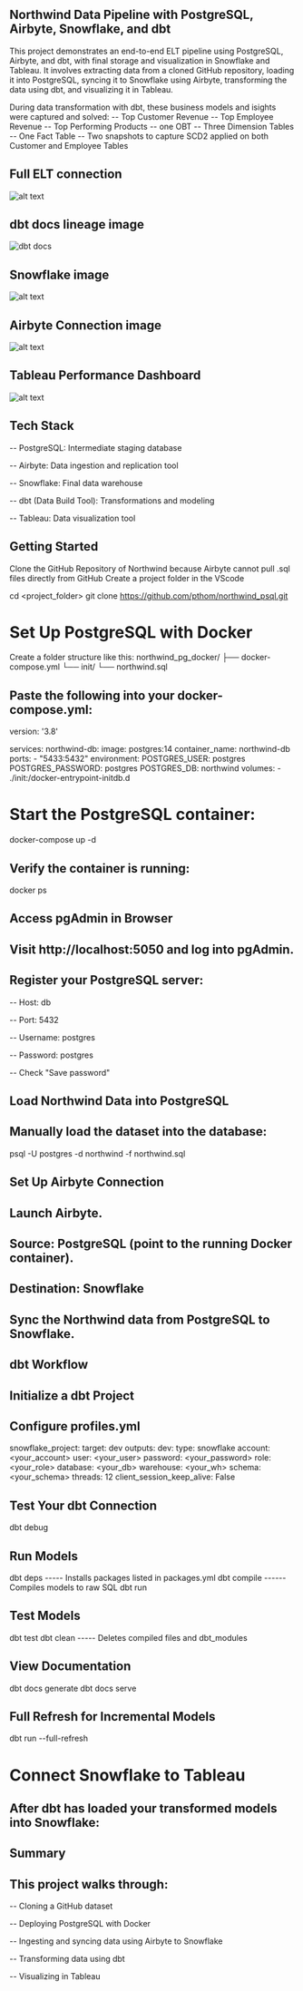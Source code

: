 ## **Northwind Data Pipeline with PostgreSQL, Airbyte, Snowflake, and dbt**

This project demonstrates an end-to-end ELT pipeline using PostgreSQL, Airbyte, and dbt, with final storage and visualization in Snowflake and Tableau. It involves extracting data from a cloned GitHub repository, loading it into PostgreSQL, syncing it to Snowflake using Airbyte, transforming the data using dbt, and visualizing it in Tableau.

During data transformation with dbt, these business models and isights were captured and solved:
-- Top Customer Revenue
-- Top Employee Revenue
-- Top Performing Products
-- one OBT
-- Three Dimension Tables
-- One Fact Table
-- Two snapshots to capture SCD2 applied on both Customer and Employee Tables


## Full ELT connection
![alt text](image-4.png)

## dbt docs lineage image
![dbt docs](image.png)

## Snowflake image
![alt text](image-1.png)

## Airbyte Connection image
![alt text](image-2.png)

## Tableau Performance Dashboard
![alt text](image-5.png)

## Tech Stack

-- PostgreSQL: Intermediate staging database

-- Airbyte: Data ingestion and replication tool

-- Snowflake: Final data warehouse

-- dbt (Data Build Tool): Transformations and modeling

-- Tableau: Data visualization tool


## Getting Started

Clone the GitHub Repository of Northwind because Airbyte cannot pull .sql files directly from GitHub
Create a project folder in the VScode 

cd <project_folder>
git clone https://github.com/pthom/northwind_psql.git


# Set Up PostgreSQL with Docker
Create a folder structure like this:
northwind_pg_docker/
├── docker-compose.yml
└── init/
    └── northwind.sql

## Paste the following into your docker-compose.yml:
version: '3.8'

services:
  northwind-db:
    image: postgres:14
    container_name: northwind-db
    ports:
      - "5433:5432"
    environment:
      POSTGRES_USER: postgres
      POSTGRES_PASSWORD: postgres
      POSTGRES_DB: northwind
    volumes:
      - ./init:/docker-entrypoint-initdb.d


# Start the PostgreSQL container:
docker-compose up -d

## Verify the container is running:
docker ps


## Access pgAdmin in Browser
## Visit http://localhost:5050 and log into pgAdmin.
## Register your PostgreSQL server:
-- Host: db

-- Port: 5432

-- Username: postgres

-- Password: postgres

-- Check "Save password"


## Load Northwind Data into PostgreSQL
## Manually load the dataset into the database:
psql -U postgres -d northwind -f northwind.sql


## Set Up Airbyte Connection
## Launch Airbyte.
## Source: PostgreSQL (point to the running Docker container).
## Destination: Snowflake 
## Sync the Northwind data from PostgreSQL to Snowflake.


## dbt Workflow
## Initialize a dbt Project
## Configure profiles.yml
snowflake_project:
  target: dev
  outputs:
    dev:
      type: snowflake
      account: <your_account>
      user: <your_user>
      password: <your_password>
      role: <your_role>
      database: <your_db>
      warehouse: <your_wh>
      schema: <your_schema>
      threads: 12
      client_session_keep_alive: False


## Test Your dbt Connection
dbt debug

## Run Models
dbt deps  ----- Installs packages listed in packages.yml
dbt compile  ------ Compiles models to raw SQL
dbt run

## Test Models
dbt test
dbt clean ----- Deletes compiled files and dbt_modules

## View Documentation
dbt docs generate
dbt docs serve

## Full Refresh for Incremental Models
dbt run --full-refresh


# Connect Snowflake to Tableau
## After dbt has loaded your transformed models into Snowflake:


## Summary
## This project walks through:

-- Cloning a GitHub dataset

-- Deploying PostgreSQL with Docker

-- Ingesting and syncing data using Airbyte to Snowflake

-- Transforming data using dbt

-- Visualizing in Tableau